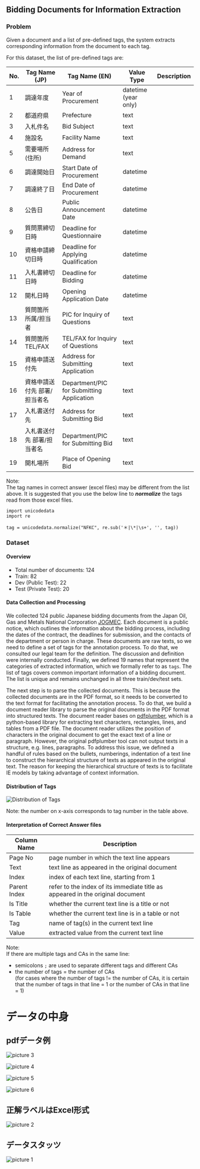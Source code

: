 ## Bidding Documents for Information Extraction

### Problem

Given a document and a list of pre-defined tags, the system extracts corresponding information from
the document to each tag.

For this dataset, the list of pre-defined tags are:

| No. | Tag Name (JP) | Tag Name (EN) | Value Type | Description |
| --- |------|------|---|---|
| 1 | 調達年度 | Year of Procurement | datetime (year only) |   |
| 2 | 都道府県 | Prefecture | text |   |
| 3 | 入札件名 | Bid Subject | text |   |
| 4 | 施設名 | Facility Name | text |   |
| 5 | 需要場所(住所) | Address for Demand | text |   |
| 6 | 調達開始日 | Start Date of Procurement | datetime |   |
| 7 | 調達終了日 | End Date of Procurement | datetime |   |
| 8 | 公告日 | Public Announcement Date | datetime |   |
| 9 | 質問票締切日時 | Deadline for Questionnaire | datetime |   |
| 10 | 資格申請締切日時 | Deadline for Applying Qualification | datetime |   |
| 11 | 入札書締切日時 | Deadline for Bidding | datetime |   |
| 12 | 開札日時 | Opening Application Date | datetime |   |
| 13 | 質問箇所 所属/担当者 | PIC for Inquiry of Questions | text |   |
| 14 | 質問箇所 TEL/FAX | TEL/FAX for Inquiry of Questions | text |   |
| 15 | 資格申請送付先 | Address for Submitting Application | text |   |
| 16 | 資格申請送付先 部署/担当者名 | Department/PIC for Submitting Application | text |   |
| 17 | 入札書送付先 | Address for Submitting Bid | text |   |
| 18 | 入札書送付先 部署/担当者名 | Department/PIC for Submitting Bid | text |   |
| 19 | 開札場所 | Place of Opening Bid | text |   |

Note: \
The tag names in correct answer (excel files) may be different from the list above. It is suggested 
that you use the below line to **_normalize_** the tags read from those excel files.
```buildoutcfg
import unicodedata
import re

tag = unicodedata.normalize("NFKC", re.sub('＊|\*|\s+', '', tag))
```

### Dataset

#### Overview

- Total number of documents: 124
- Train: 82
- Dev (Public Test): 22
- Test (Private Test): 20

#### Data Collection and Processing

We collected 124 public Japanese bidding documents from the Japan Oil, Gas and Metals National Corporation [JOGMEC](http://www.jogmec.go.jp/news/bid/search.php). Each document is a public notice, which outlines the information about the bidding process, including the dates of the contract, the deadlines for submission, and the contacts of the department or person in charge. These documents are raw texts, so we need to define a set of tags for the annotation process. To do that, we consulted our legal team for the definition. The discussion and definition were internally conducted. Finally, we defined 19 names that represent the categories of extracted information, which we formally refer to as `tags`. The list of tags covers common important information of a bidding document. The list is unique and remains unchanged in all three train/dev/test sets.

The next step is to parse the collected documents. This is because the collected documents are in the PDF format, so it needs to be converted to the text format for facilitating the annotation process. To do that, we build a document reader library to parse the original documents in the PDF format into structured texts. The document reader bases on [pdfplumber](https://github.com/jsvine/pdfplumber), which is a python-based library for extracting text characters, rectangles, lines, and tables from a PDF file. The document reader utilizes the position of characters in the original document to get the exact text of a line or paragraph. However, the original pdfplumber tool can not output texts in a structure, e.g. lines, paragraphs. To address this issue, we defined a handful of rules based on the bullets, numberings, indentation of a text line to construct the hierarchical structure of texts as appeared in the original text. The reason for keeping the hierarchical structure of texts is to facilitate IE models by taking advantage of context information.

#### Distribution of Tags

![Distribution of Tags](tag-distribution.png)

Note: the number on x-axis corresponds to tag number in the table above.

#### Interpretation of Correct Answer files

| Column Name | Description |
| ----- | ------ |
| Page No | page number in which the text line appears |
| Text | text line as appeared in the original document |
| Index | index of each text line, starting from 1 |
| Parent Index | refer to the index of its immediate title as appeared in the original document |
| Is Title | whether the current text line is a title or not |
| Is Table | whether the current text line is in a table or not |
| Tag | name of tag(s) in the current text line |
| Value | extracted value from the current text line |

Note: \
If there are multiple tags and CAs in the same line: 
- semicolons `;` are used to separate different tags and different CAs
- the number of tags = the number of CAs \
(for cases where the number of tags != the number of CAs, it is certain
that the number of tags in that line = 1 or the number of CAs in that line = 1)


# データの中身
## pdfデータ例
![picture 3](images/ccb6ae86066000a96f4af763797bf35c1aa9678be40cd3c04881d4e6fbc697a7.jpg)  

![picture 4](images/0e31d92fa3314ceb069d950fd4137f9a416e463ecb899be34877e61b0a0cc356.jpg)  

![picture 5](images/7a647337ca3286790a9d99a5854f34ca75050e261f29a020f37e781a14574eec.jpg)  

![picture 6](images/02d54a040e92d08153cbdc2bf85033e29b45b328ade23ce5a0622a921bc5bf99.jpg)  


## 正解ラベルはExcel形式
![picture 2](images/f2a661b5f4baee0f85a0c931613b545447e2e4f3b7db475f8f0672ed7bd1825a.png)  


## データスタッツ
![picture 1](images/1147f964101727ae5819d46cf6e7b8ae6eac679a38cb3929f3d937878a253417.png)  

